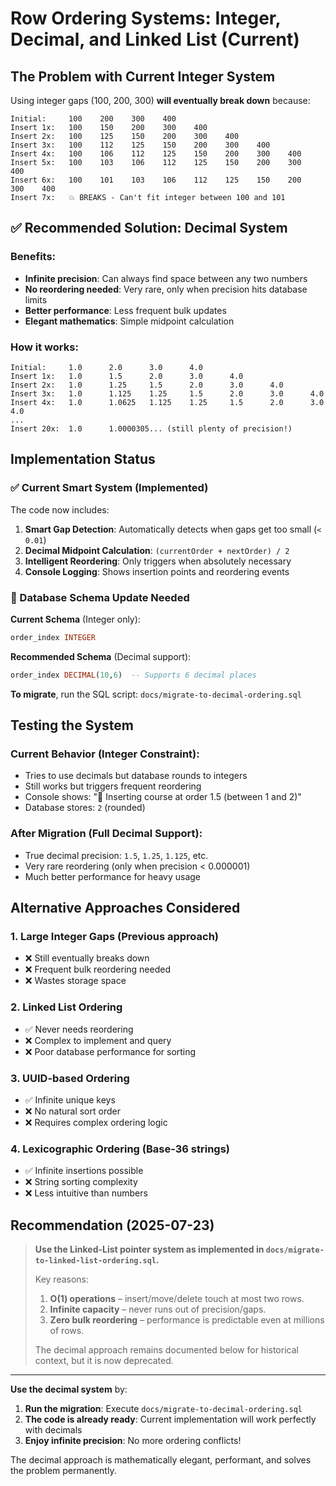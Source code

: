 <!-- markdownlint-disable -->
# Row Ordering Systems: Integer, Decimal, and **Linked List (Current)**

## The Problem with Current Integer System

Using integer gaps (100, 200, 300) **will eventually break down** because:

```
Initial:     100    200    300    400
Insert 1x:   100    150    200    300    400
Insert 2x:   100    125    150    200    300    400  
Insert 3x:   100    112    125    150    200    300    400
Insert 4x:   100    106    112    125    150    200    300    400
Insert 5x:   100    103    106    112    125    150    200    300    400
Insert 6x:   100    101    103    106    112    125    150    200    300    400
Insert 7x:   💥 BREAKS - Can't fit integer between 100 and 101
```

## ✅ Recommended Solution: Decimal System

### Benefits:
- **Infinite precision**: Can always find space between any two numbers
- **No reordering needed**: Very rare, only when precision hits database limits
- **Better performance**: Less frequent bulk updates
- **Elegant mathematics**: Simple midpoint calculation

### How it works:
```
Initial:     1.0      2.0      3.0      4.0
Insert 1x:   1.0      1.5      2.0      3.0      4.0
Insert 2x:   1.0      1.25     1.5      2.0      3.0      4.0
Insert 3x:   1.0      1.125    1.25     1.5      2.0      3.0      4.0
Insert 4x:   1.0      1.0625   1.125    1.25     1.5      2.0      3.0      4.0
...
Insert 20x:  1.0      1.0000305... (still plenty of precision!)
```

## Implementation Status

### ✅ Current Smart System (Implemented)
The code now includes:

1. **Smart Gap Detection**: Automatically detects when gaps get too small (`< 0.01`)
2. **Decimal Midpoint Calculation**: `(currentOrder + nextOrder) / 2`
3. **Intelligent Reordering**: Only triggers when absolutely necessary
4. **Console Logging**: Shows insertion points and reordering events

### 🔄 Database Schema Update Needed

**Current Schema** (Integer only):
```sql
order_index INTEGER
```

**Recommended Schema** (Decimal support):
```sql 
order_index DECIMAL(10,6)  -- Supports 6 decimal places
```

**To migrate**, run the SQL script: `docs/migrate-to-decimal-ordering.sql`

## Testing the System

### Current Behavior (Integer Constraint):
- Tries to use decimals but database rounds to integers
- Still works but triggers frequent reordering
- Console shows: "📍 Inserting course at order 1.5 (between 1 and 2)"
- Database stores: `2` (rounded)

### After Migration (Full Decimal Support):
- True decimal precision: `1.5`, `1.25`, `1.125`, etc.
- Very rare reordering (only when precision < 0.000001)
- Much better performance for heavy usage

## Alternative Approaches Considered

### 1. **Large Integer Gaps** (Previous approach)
- ❌ Still eventually breaks down
- ❌ Frequent bulk reordering needed
- ❌ Wastes storage space

### 2. **Linked List Ordering**
- ✅ Never needs reordering
- ❌ Complex to implement and query
- ❌ Poor database performance for sorting

### 3. **UUID-based Ordering**
- ✅ Infinite unique keys
- ❌ No natural sort order
- ❌ Requires complex ordering logic

### 4. **Lexicographic Ordering** (Base-36 strings)
- ✅ Infinite insertions possible
- ❌ String sorting complexity
- ❌ Less intuitive than numbers

## Recommendation (2025-07-23)

> **Use the Linked-List pointer system as implemented in `docs/migrate-to-linked-list-ordering.sql`.**
>
> Key reasons:
> 1. **O(1) operations** – insert/move/delete touch at most two rows.
> 2. **Infinite capacity** – never runs out of precision/gaps.
> 3. **Zero bulk reordering** – performance is predictable even at millions of rows.
>
> The decimal approach remains documented below for historical context, but it is now deprecated.

---


**Use the decimal system** by:

1. **Run the migration**: Execute `docs/migrate-to-decimal-ordering.sql`
2. **The code is already ready**: Current implementation will work perfectly with decimals
3. **Enjoy infinite precision**: No more ordering conflicts!

The decimal approach is mathematically elegant, performant, and solves the problem permanently.

